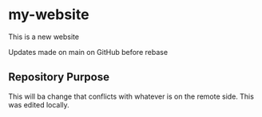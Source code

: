 # my-website

This is a new website

Updates made on main on GitHub before rebase

## Repository Purpose

This will ba change that conflicts
with whatever is on the remote side.
This was edited locally.
